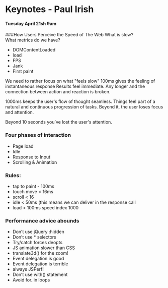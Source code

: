 # Keynotes - Paul Irish
#### Tuesday April 21sh 9am


###How Users Perceive the Speed of The Web
What is slow?  
What metrics do we have?  
- DOMContentLoaded  
- load  
- FPS  
- Jank  
- First paint

We need to rather focus on what "feels slow"
100ms gives the feeling of instantaneous response 
Results feel immediate.
Any longer and the connection between action and reaction is broken.

1000ms  keeps the user's flow of thought seamless. 
Things feel part of a natural and continuous progression of tasks. 
Beyond it, the user loses focus and attention.

Beyond 10 seconds you’ve lost the user's attention.

### Four phases of interaction
- Page load
- Idle
- Response to Input
- Scrolling & Animation

### Rules:
- tap to paint - 100ms
- touch move < 16ms
- scroll < 16
- idle < 50ms (this means we can deliver in the response call
- load < 100ms speed index 1000


### Performance advice abounds
- Don’t use jQuery :hidden
- Don’t use * selectors
- Try/catch forces deopts
- JS animation slower than CSS
- translate3d() for the zoom!
- Event delegation is good
- Event delegation is terrible
- always JSPerf!
- Don’t use with() statement
- Avoid for..in loops
